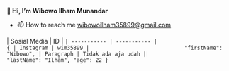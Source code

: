 **👋 Hi, I’m Wibowo Ilham Munandar**
- 📫 How to reach me wibowoilham35899@gmail.com
                                                      
| Sosial Media | ID |                                 ```
| ----------- | ----------- |                         {
| Instagram | wim35899 |                              "firstName": "Wibowo",
| Paragraph | Tidak ada aja udah |                    "lastName": "Ilham",
                                                      "age": 22
                                                      }
                                                      ```
